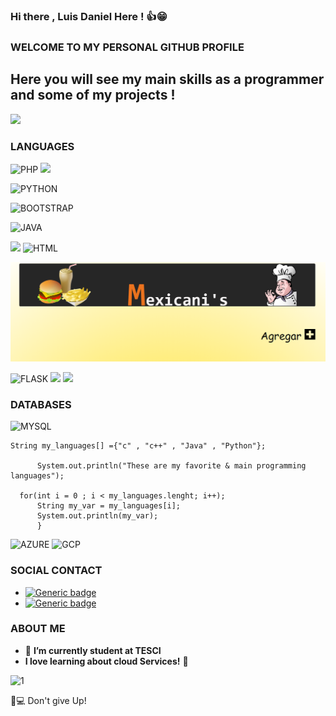 ### Hi there  , Luis Daniel Here  ! 👍😁
### WELCOME TO MY PERSONAL GITHUB PROFILE 
## Here you will see my main skills as a programmer and some of my projects !
![](https://media3.giphy.com/media/DBW3BniaWrFo4/giphy.gif)

### LANGUAGES

![PHP](https://img.shields.io/badge/PHP-777BB4?style=for-the-badge&logo=php&logoColor=white)
![](https://img.shields.io/badge/CSS-239120?&style=for-the-badge&logo=css3&logoColor=white)


![PYTHON](https://img.shields.io/badge/Python-14354C?style=for-the-badge&logo=python&logoColor=white)

![BOOTSTRAP](https://img.shields.io/badge/Bootstrap-563D7C?style=for-the-badge&logo=bootstrap&logoColor=white)

![JAVA](https://img.shields.io/badge/Java-ED8B00?style=for-the-badge&logo=java&logoColor=white)


![](https://img.shields.io/badge/JavaScript-F7DF1E?style=for-the-badge&logo=javascript&logoColor=black)
![HTML](https://img.shields.io/badge/HTML-239120?style=for-the-badge&logo=html5&logoColor=white)

![](https://github.com/ddaniuwu/restaurant-api/blob/b591fd3d3e91eddbb32fe9e4a7178d44ffb7928a/public/img2/HeaderScreeen.PNG)



![FLASK](https://img.shields.io/badge/Flask-000000?style=for-the-badge&logo=flask&logoColor=white)
![](https://img.shields.io/badge/Vue.js-35495E?style=for-the-badge&logo=vue.js&logoColor=4FC08D)
![](https://img.shields.io/badge/Node.js-43853D?style=for-the-badge&logo=node.js&logoColor=white)


### DATABASES
![MYSQL](https://img.shields.io/badge/MySQL-00000F?style=for-the-badge&logo=mysql&logoColor=white)

````
String my_languages[] ={"c" , "c++" , "Java" , "Python"};

      System.out.println("These are my favorite & main programming languages");

  for(int i = 0 ; i < my_languages.lenght; i++);
      String my_var = my_languages[i];
      System.out.println(my_var);
      }
`````
![AZURE](https://img.shields.io/badge/Microsoft_Azure-0089D6?style=for-the-badge&logo=microsoft-azure&logoColor=white)
![GCP](https://img.shields.io/badge/Google_Cloud-4285F4?style=for-the-badge&logo=google-cloud&logoColor=white)

### SOCIAL CONTACT 
- [![Generic badge](https://img.shields.io/badge/Twitter-@DaniDaniel1245-Blue.svg)](https://twitter.com/DaniDaniel1245)
- [![Generic badge](https://img.shields.io/badge/LinkedIn-Blue.svg)](https://www.linkedin.com/in/luis-daniel-hern%C3%A1ndez-guevara-2b78ab206/)

 ### ABOUT ME 

- 🔭 **I’m currently student at TESCI**
- **I love learning about cloud Services!** 💭 

![1](https://github-readme-stats.vercel.app/api/top-langs/?username=ddaniuwu&theme=blue-green)


📕💻 Don't give Up!
